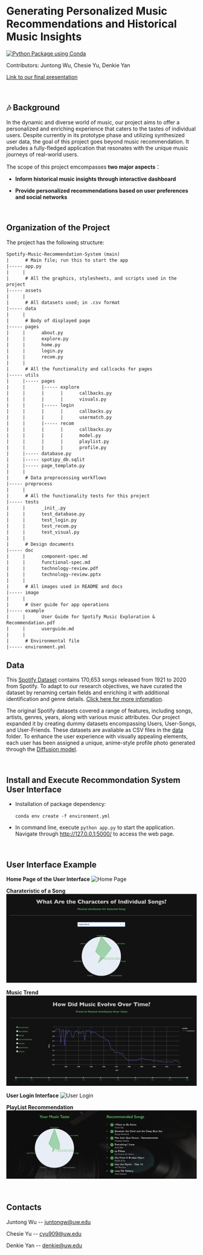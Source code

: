# Generating Personalized Music Recommendations and Historical Music Insights

[![Python Package using Conda](https://github.com/CSE583-Fall2023-Project/Spotify-Music-Recommendation-System/actions/workflows/python-package-conda.yml/badge.svg)](https://github.com/CSE583-Fall2023-Project/Spotify-Music-Recommendation-System/actions/workflows/python-package-conda.yml)

Contributors: Juntong Wu, Chesie Yu, Denkie Yan

[Link to our final presentation](https://www.canva.com/design/DAF2eED5cgQ/Uky87RYJRucaIZsR0NtEwQ/view?utm_content=DAF2eED5cgQ&utm_campaign=designshare&utm_medium=link&utm_source=editor)

<br>

## 🎶 Background

In the dynamic and diverse world of music, our project aims to offer a personalized and enriching experience that caters to the tastes of individual users.  Despite currently in its prototype phase and utilizing synthesized user data, the goal of this project goes beyond music recommendation. It preludes a fully-fledged application that resonates with the unique music journeys of real-world users.  

The scope of this project emcompasses **two major aspects**：

- **Inform historical music insights through interactive dashboard**

- **Provide personalized recommendations based on user preferences and social networks**  

<br>

## Organization of the Project 

The project has the following structure:
```
Spotify-Music-Recommendation-System (main)   
|      # Main file; run this to start the app
|----- app.py
|     |
|      # All the graphics, stylesheets, and scripts used in the project
|----- assets
|     |
|      # All datasets used; in .csv format 
|----- data
|     |
|      # Body of displayed page 
|----- pages
|     |      about.py
|     |      explore.py
|     |      home.py
|     |      login.py
|     |      recom.py
|     |
|      # All the functionality and callcacks for pages
|----- utils
|     |----- pages
|     |      |----- explore
|     |      |      |      callbacks.py
|     |      |      |      visuals.py
|     |      |----- login
|     |      |      |      callbacks.py
|     |      |      |      usermatch.py
|     |      |----- recom
|     |      |      |      callbacks.py
|     |      |      |      model.py
|     |      |      |      playlist.py
|     |      |      |      profile.py
|     |----- database.py
|     |----- spotipy_db.sqlit 
|     |----- page_template.py
|     |
|      # Data preprocessing workflows
|----- preprocess
|     |
|      # All the functionality tests for this project
|----- tests
|     |      _init_.py
|     |      test_database.py
|     |      test_login.py
|     |      test_recom.py
|     |      test_visual.py
|     |
|      # Design documents
|----- doc
|     |      component-spec.md
|     |      functional-spec.md
|     |      technology-review.pdf
|     |      technology-review.pptx
|     | 
|      # All images used in README and docs
|----- image
|     | 
|      # User guide for app operations
|----- example
|     |      User Guide for Spotify Music Exploration & Recommendation.pdf
|     |      userguide.md
|     | 
|      # Environmental file
|----- environment.yml
```

## Data

This [Spotify Dataset](https://www.kaggle.com/datasets/vatsalmavani/spotify-dataset/code) contains 170,653 songs released from 1921 to 2020 from Spotify. To adapt to our research objectives, we have curated the dataset by renaming certain fields and enriching it with additional identification and genre details. [Click here for more infomation](https://github.com/CSE583-Fall2023-Project/Spotify-Music-Recommendation-System/blob/main/doc/functional-spec.md). 


The original Spotify datasets covered a range of features, including songs, artists, genres, years, along with various music attributes. Our project expanded it by creating dummy datasets encompassing Users, User-Songs, and User-Friends. These datasets are avaliable as CSV files in the [data](https://github.com/CSE583-Fall2023-Project/Spotify-Music-Recommendation-System/tree/main/data) folder. To enhance the user experience with visually appealing elements, each user has been assigned a unique, anime-style profile photo generated through the [Diffusion model](https://huggingface.co/docs/diffusers/index).

<br>

## Install and Execute Recommondation System User Interface
- Installation of package dependency: 

    ```conda env create -f environment.yml```

- In command line, execute ```python app.py``` to start the application. Navigate through http://127.0.0.1:5000/ to access the web page.

<br>

## User Interface Example

**Home Page of the User Interface**
![Home Page](https://github.com/CSE583-Fall2023-Project/Spotify-Music-Recommendation-System/blob/main/image/01-landing.png)

**Charateristic of a Song**
![Characteristic of a Song](https://github.com/CSE583-Fall2023-Project/Spotify-Music-Recommendation-System/blob/main/image/03-explore-radar.png)

**Music Trend**
![Trend of Music](https://github.com/CSE583-Fall2023-Project/Spotify-Music-Recommendation-System/blob/main/image/03-explore-trend.png)

**User Login Interface**
![User Login](https://github.com/CSE583-Fall2023-Project/Spotify-Music-Recommendation-System/blob/main/image/04-login.png)

**PlayList Recommendation**
![Playlist Recommendation](https://github.com/CSE583-Fall2023-Project/Spotify-Music-Recommendation-System/blob/main/image/05-recom.png)

<br>

## Contacts
Juntong Wu -- juntongw@uw.edu

Chesie Yu -- cyu909@uw.edu

Denkie Yan -- denkie@uw.edu

<br>